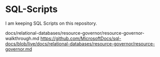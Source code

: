 # SQL-Scripts
I am keeping SQL Scripts on this repository.

docs/relational-databases/resource-governor/resource-governor-walkthrough.md
https://github.com/MicrosoftDocs/sql-docs/blob/live/docs/relational-databases/resource-governor/resource-governor.md
